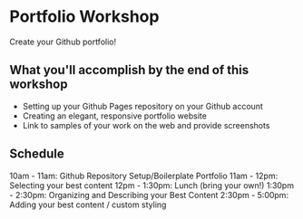 # Portfolio Workshop
Create your Github portfolio!

## What you'll accomplish by the end of this workshop
- Setting up your Github Pages repository on your Github account
- Creating an elegant, responsive portfolio website
- Link to samples of your work on the web and provide screenshots

## Schedule 

10am - 11am: Github Repository Setup/Boilerplate Portfolio
11am - 12pm: Selecting your best content
12pm - 1:30pm: Lunch (bring your own!)
1:30pm - 2:30pm: Organizing and Describing your Best Content
2:30pm - 5:00pm: Adding your best content / custom styling
